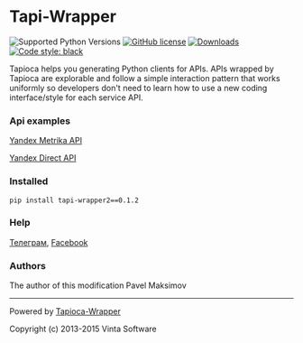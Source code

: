 # Tapi-Wrapper
![Supported Python Versions](https://img.shields.io/static/v1?label=python&message=>=3.6&color=blue)
[![GitHub license](https://img.shields.io/badge/license-MIT-green.svg)](https://raw.githubusercontent.com/vintasoftware/tapioca-wrapper/master/LICENSE)
[![Downloads](https://pepy.tech/badge/tapi-wrapper)](https://pepy.tech/project/tapi-yandex-metrika)
<a href="https://github.com/psf/black"><img alt="Code style: black" src="https://img.shields.io/badge/code%20style-black-000000.svg"></a>

Tapioca helps you generating Python clients for APIs.
APIs wrapped by Tapioca are explorable and follow a simple interaction pattern that works uniformly so developers don't need to learn how to use a new coding interface/style for each service API.


### Api examples
[Yandex Metrika API](https://github.com/pavelmaksimov/tapi-yandex-metrika)

[Yandex Direct API](https://github.com/pavelmaksimov/tapi-yandex-direct)


### Installed
    pip install tapi-wrapper2==0.1.2


### Help
[Телеграм](https://t.me/pavel_maksimow),
[Facebook](https://www.facebook.com/pavel.maksimow)

### Authors
The author of this modification Pavel Maksimov
___
Powered by [Tapioca-Wrapper](https://github.com/vintasoftware/tapi-wrapper)

Copyright (c) 2013-2015 Vinta Software